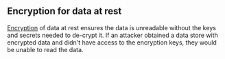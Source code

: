 ## Encryption for data at rest

[Encryption](Cyber%20Security/Encryption.md) of data at rest ensures the data is unreadable without the keys and secrets needed to de-crypt it. If an attacker obtained a data store with encrypted data and didn't have access to the encryption keys, they would be unable to read the data.


